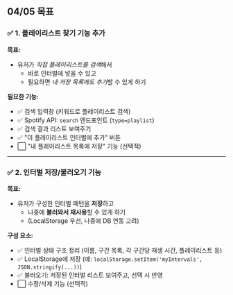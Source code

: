 

04/05 목표
 ---

### ✅ **1. 플레이리스트 찾기 기능 추가**

**목표:**  
- 유저가 *직접 플레이리스트를 검색*해서  
  - 바로 인터벌에 넣을 수 있고  
  - 필요하면 *내 저장 목록에도 추가*할 수 있게 하기

**필요한 기능:**
- ✅ 검색 입력창 (키워드로 플레이리스트 검색)
- ✅ Spotify API: `search` 엔드포인트 (`type=playlist`)
- ✅ 검색 결과 리스트 보여주기
- ✅ "이 플레이리스트 인터벌에 추가" 버튼
- ⬜ "내 플레이리스트 목록에 저장" 기능 (선택적)

---

### ✅ **2. 인터벌 저장/불러오기 기능**

**목표:**  
- 유저가 구성한 인터벌 패턴을 **저장**하고  
  - 나중에 **불러와서 재사용**할 수 있게 하기  
  - (LocalStorage 우선, 나중에 DB 연동 고려)

**구성 요소:**
- ✅ 인터벌 상태 구조 정리 (이름, 구간 목록, 각 구간당 재생 시간, 플레이리스트 등)
- ✅ LocalStorage에 저장 (예: `localStorage.setItem('myIntervals', JSON.stringify(...))`)
- ✅ 불러오기: 저장된 인터벌 리스트 보여주고, 선택 시 반영
- ⬜ 수정/삭제 기능 (선택적)

